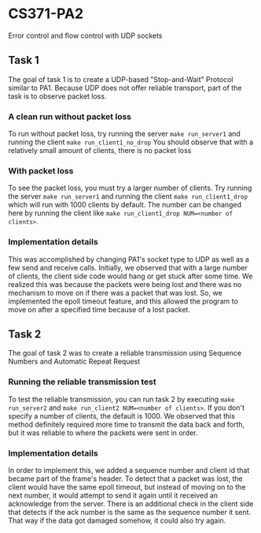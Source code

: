 # CS371-PA2
Error control and flow control with UDP sockets

## Task 1
The goal of task 1 is to create a UDP-based "Stop-and-Wait" Protocol similar to PA1. Because UDP does not offer reliable transport, part of the task is to observe packet loss.

### A clean run without packet loss
To run without packet loss, try running the server `make run_server1` and running the client `make run_client1_no_drop`
You should observe that with a relatively small amount of clients, there is no packet loss

### With packet loss
To see the packet loss, you must try a larger number of clients. Try running the server `make run_server1` and running the client `make run_client1_drop` which will run with 1000 clients by default.
The number can be changed here by running the client like `make run_client1_drop NUM=<number of clients>`.

### Implementation details
This was accomplished by changing PA1's socket type to UDP as well as a few send and receive calls. Initially, we observed that with a large number of clients, the client side code would hang or get stuck after some time.
We realized this was because the packets were being lost and there was no mechanism to move on if there was a packet that was lost. So, we implemented the epoll timeout feature, and this allowed the program to move on after
a specified time because of a lost packet.

## Task 2
The goal of task 2 was to create a reliable transmission using Sequence Numbers and Automatic Repeat Request

### Running the reliable transmission test
To test the reliable transmission, you can run task 2 by executing `make run_server2` and `make run_client2 NUM=<number of clients>`. If you don't specify a number of clients, the default is 1000. We observed that this method
definitely required more time to transmit the data back and forth, but it was reliable to where the packets were sent in order.

### Implementation details
In order to implement this, we added a sequence number and client id that became part of the frame's header. To detect that a packet was lost, the client would have the same epoll timeout, but instead of moving on to the next
number, it would attempt to send it again until it received an acknowledge from the server. There is an additional check in the client side that detects if the ack number is the same as the sequence number it sent. 
That way if the data got damaged somehow, it could also try again.

